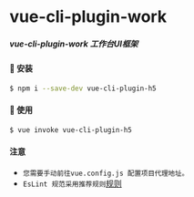 # vue-cli-plugin-work

##### vue-cli-plugin-work 工作台UI框架

#### 🚀 安装
```bash
$ npm i --save-dev vue-cli-plugin-h5
```

#### 🚀 使用
```bash
$ vue invoke vue-cli-plugin-h5
```

#### 注意
- `您需要手动前往vue.config.js 配置项目代理地址。` 
- `EsLint 规范采用推荐规则`[规则](http://eslint.cn/docs/rules/)

